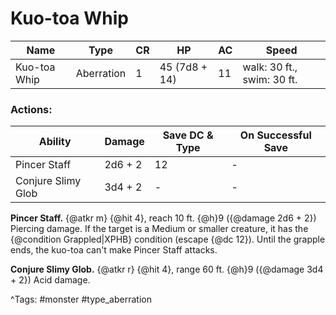# Kuo-toa Whip

| Name | Type | CR | HP | AC | Speed |
|------|------|----|----|----|-------|
| Kuo-toa Whip | Aberration | 1 | 45 (7d8 + 14) | 11 | walk: 30 ft., swim: 30 ft. |

### Actions:

| Ability | Damage | Save DC & Type | On Successful Save |
|---------|--------|----------------|--------------------|
| Pincer Staff | 2d6 + 2 | 12 | - |
| Conjure Slimy Glob | 3d4 + 2 | - | - |


**Pincer Staff.** {@atkr m} {@hit 4}, reach 10 ft. {@h}9 ({@damage 2d6 + 2}) Piercing damage. If the target is a Medium or smaller creature, it has the {@condition Grappled|XPHB} condition (escape {@dc 12}). Until the grapple ends, the kuo-toa can't make Pincer Staff attacks.

**Conjure Slimy Glob.** {@atkr r} {@hit 4}, range 60 ft. {@h}9 ({@damage 3d4 + 2}) Acid damage.

^Tags: #monster #type_aberration